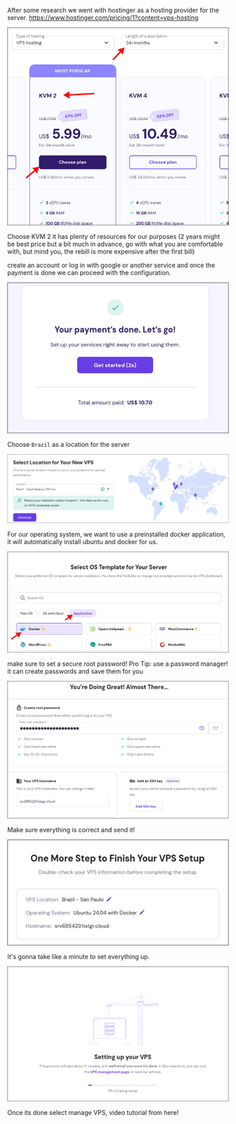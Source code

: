 After some research we went with hostinger as a hosting provider for the server. https://www.hostinger.com/pricing/1?content=vps-hosting

![](hosting_plan.jpg)

Choose KVM 2 it has plenty of resources for our purposes (2 years might be best price but a bit much in advance, go with what you are comfortable with, but mind you, the rebill is more expensive after the first bill)

create an account or log in with google or another service and once the payment is done we can proceed with the configuration.

![](img_0.jpg)

Choose `Brazil` as a location for the server

![](img_1.jpg)

For our operating system, we want to use a preinstalled docker application, it will automatically install ubuntu and docker for us.

![](img_2.jpg)

make sure to set a secure root password! Pro Tip: use a password manager! it can create passwords and save them for you

![](img_3.jpg)

Make sure everything is correct and send it!

![](img_4.jpg)

It's gonna take like a minute to set everything up.

![](img_5.jpg)

Once its done select manage VPS, video tutorial from here!